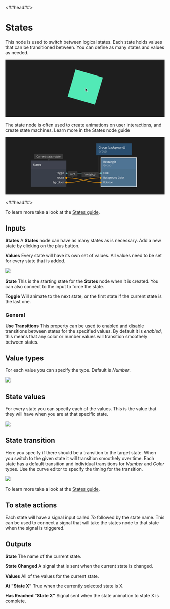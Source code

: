 <##head##>
# States

This node is used to switch between logical states. Each state holds values that can be transitioned between. You can define as many states and values as needed.

![](./states_visual.gif ':class=img-size-l')

The state node is often used to create animations on user interactions, and create state machines. Learn more in the States node guide

![](./states_node.gif ':class=img-size-l')

<##head##>

To learn more take a look at the [States guide](/guides/states.md).

## Inputs

**States**
A **States** node can have as many states as is necessary. Add a new state by clicking on the plus button.

**Values**
Every state will have its own set of values. All values need to be set for every state that is added.

<div class="ndl-images">
    <img src="/nodes/animation/states-example.png" class="ndl-image small"></img>
</div>

**State**
This is the starting state for the **States** node when it is created. You can also connect to the input to force the state.

**Toggle**
Will animate to the next state, or the first state if the current state is the last one.

### General

**Use Transitions**
This property can be used to enabled and disable transitions between states for the specified values. By default it is *enabled*, this means that any color or number values will transition smoothely between states.

## Value types

For each value you can specify the type. Default is _Number_.

<div class="ndl-images">
    <img src="/nodes/animation/states-value-types.png" class="ndl-image small"></img>
</div>

## State values

For every state you can specify each of the values. This is the value that they will have when you are at that specific state.

<div class="ndl-images">
    <img src="/nodes/animation/state-values.png" class="ndl-image small"></img>
</div>

## State transition

Here you specify if there should be a transition to the target state. When you switch to the given state it will transition smoothely over time. Each state has a default transition and individual transitions for _Number_ and _Color_ types. Use the curve editor to specify the timing for the transition.

<div class="ndl-images">
    <img src="/guides/states/change-size-curve.gif" class="ndl-image med"></img>
</div>

To learn more take a look at the [States guide](/guides/states.md).

## To state actions

Each state will have a signal input called _To_ followed by the state name. This can be used to connect a signal that will take the states node to that state when the signal is triggered.


## Outputs

**State**
The name of the current state.

**State Changed**
A signal that is sent when the current state is changed.

**Values**
All of the values for the current state.

**At "State X"**
True when the currently selected state is X.

**Has Reached "State X"**
Signal sent when the state animation to state X is complete.